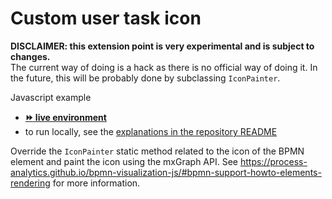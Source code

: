 # Custom user task icon

**DISCLAIMER: this extension point is very experimental and is subject to changes.**  
The current way of doing is a hack as there is no official way of doing it. In the future, this will be probably done by
subclassing `IconPainter`.

Javascript example
- [__:fast_forward: live environment__](https://cdn.statically.io/gh/process-analytics/bpmn-visualization-examples/master/examples/custom-user-task-icon/index.html)
- to run locally, see the [explanations in the repository README](../../README.md#running-examples-locally)

Override the `IconPainter` static method related to the icon of the BPMN element and paint the icon using the mxGraph
API. See https://process-analytics.github.io/bpmn-visualization-js/#bpmn-support-howto-elements-rendering for more
information.
